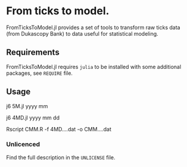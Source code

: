 # From ticks to model.

FromTicksToModel.jl provides a set of tools to transform raw ticks data (from Dukascopy Bank) to data useful for statistical modeling.

## Requirements
FromTicksToModel.jl requires `julia` to be installed with some additional packages, see `REQUIRE` file.

## Usage
j6 5M.jl yyyy mm

j6 4MD.jl yyyy mm dd

Rscript CMM.R -f 4MD....dat -o CMM....dat

### Unlicenced
Find the full description in the `UNLICENSE` file.

